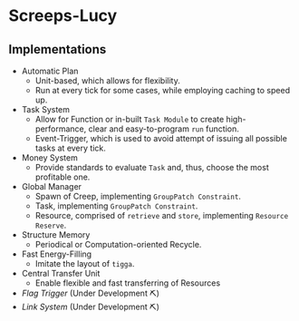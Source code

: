 # Screeps-Lucy
## Implementations
- Automatic Plan
    - Unit-based, which allows for flexibility.
    - Run at every tick for some cases, while employing caching to speed up.
- Task System
    - Allow for Function or in-built `Task Module` to create high-performance, clear and easy-to-program `run` function.
    - Event-Trigger, which is used to avoid attempt of issuing all possible tasks at every tick.
- Money System
    - Provide standards to evaluate `Task` and, thus, choose the most profitable one.
- Global Manager
    - Spawn of Creep, implementing `GroupPatch Constraint`.
    - Task, implementing `GroupPatch Constraint`.
    - Resource, comprised of `retrieve` and `store`, implementing `Resource Reserve`.
- Structure Memory
    - Periodical or Computation-oriented Recycle.
- Fast Energy-Filling
    - Imitate the layout of `tigga`.
- Central Transfer Unit
    - Enable flexible and fast transferring of Resources
- *Flag Trigger* (Under Development ⛏️)
- *Link System* (Under Development ⛏️)